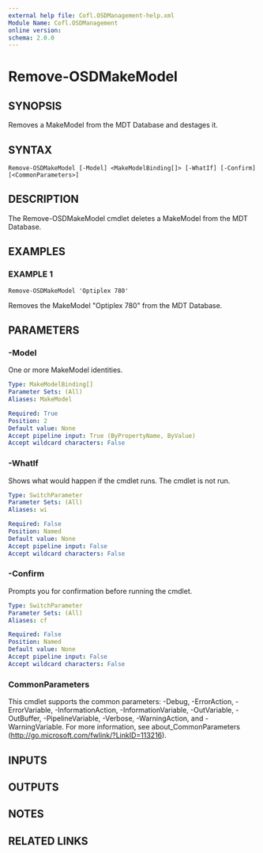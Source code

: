 ```yaml
---
external help file: Cofl.OSDManagement-help.xml
Module Name: Cofl.OSDManagement
online version:
schema: 2.0.0
---
```


# Remove-OSDMakeModel

## SYNOPSIS
Removes a MakeModel from the MDT Database and destages it.

## SYNTAX

```
Remove-OSDMakeModel [-Model] <MakeModelBinding[]> [-WhatIf] [-Confirm] [<CommonParameters>]
```

## DESCRIPTION
The Remove-OSDMakeModel cmdlet deletes a MakeModel from the MDT Database.

## EXAMPLES

### EXAMPLE 1
```
Remove-OSDMakeModel 'Optiplex 780'
```

Removes the MakeModel "Optiplex 780" from the MDT Database.

## PARAMETERS

### -Model
One or more MakeModel identities.

```yaml
Type: MakeModelBinding[]
Parameter Sets: (All)
Aliases: MakeModel

Required: True
Position: 2
Default value: None
Accept pipeline input: True (ByPropertyName, ByValue)
Accept wildcard characters: False
```

### -WhatIf
Shows what would happen if the cmdlet runs.
The cmdlet is not run.

```yaml
Type: SwitchParameter
Parameter Sets: (All)
Aliases: wi

Required: False
Position: Named
Default value: None
Accept pipeline input: False
Accept wildcard characters: False
```

### -Confirm
Prompts you for confirmation before running the cmdlet.

```yaml
Type: SwitchParameter
Parameter Sets: (All)
Aliases: cf

Required: False
Position: Named
Default value: None
Accept pipeline input: False
Accept wildcard characters: False
```

### CommonParameters
This cmdlet supports the common parameters: -Debug, -ErrorAction, -ErrorVariable, -InformationAction, -InformationVariable, -OutVariable, -OutBuffer, -PipelineVariable, -Verbose, -WarningAction, and -WarningVariable. For more information, see about_CommonParameters (http://go.microsoft.com/fwlink/?LinkID=113216).

## INPUTS

## OUTPUTS

## NOTES

## RELATED LINKS
